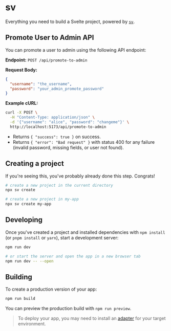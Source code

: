 # sv

Everything you need to build a Svelte project, powered by [`sv`](https://github.com/sveltejs/cli).

## Promote User to Admin API

You can promote a user to admin using the following API endpoint:

**Endpoint:** `POST /api/promote-to-admin`

**Request Body:**
```json
{
  "username": "the_username",
  "password": "your_admin_promote_password"
}
```

**Example cURL:**
```bash
curl -X POST \
  -H "Content-Type: application/json" \
  -d '{"username": "alice", "password": "changeme"}' \
  http://localhost:5173/api/promote-to-admin
```

- Returns `{ "success": true }` on success.
- Returns `{ "error": "Bad request" }` with status 400 for any failure (invalid password, missing fields, or user not found).

## Creating a project

If you're seeing this, you've probably already done this step. Congrats!

```bash
# create a new project in the current directory
npx sv create

# create a new project in my-app
npx sv create my-app
```

## Developing

Once you've created a project and installed dependencies with `npm install` (or `pnpm install` or `yarn`), start a development server:

```bash
npm run dev

# or start the server and open the app in a new browser tab
npm run dev -- --open
```

## Building

To create a production version of your app:

```bash
npm run build
```

You can preview the production build with `npm run preview`.

> To deploy your app, you may need to install an [adapter](https://svelte.dev/docs/kit/adapters) for your target environment.
